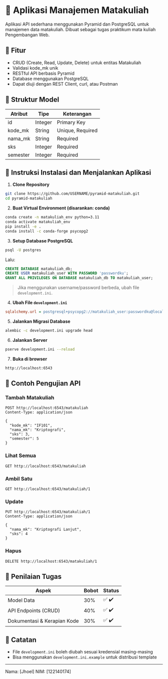 # 📘 Aplikasi Manajemen Matakuliah

Aplikasi API sederhana menggunakan Pyramid dan PostgreSQL untuk manajemen data matakuliah. Dibuat sebagai tugas praktikum mata kuliah Pengembangan Web.

## 📌 Fitur

* CRUD (Create, Read, Update, Delete) untuk entitas Matakuliah
* Validasi kode\_mk unik
* RESTful API berbasis Pyramid
* Database menggunakan PostgreSQL
* Dapat diuji dengan REST Client, curl, atau Postman

## 🧱 Struktur Model

| Atribut  | Tipe    | Keterangan       |
| -------- | ------- | ---------------- |
| id       | Integer | Primary Key      |
| kode\_mk | String  | Unique, Required |
| nama\_mk | String  | Required         |
| sks      | Integer | Required         |
| semester | Integer | Required         |

## 🚀 Instruksi Instalasi dan Menjalankan Aplikasi

1. **Clone Repository**

```bash
git clone https://github.com/USERNAME/pyramid-matakuliah.git
cd pyramid-matakuliah
```

2. **Buat Virtual Environment (disarankan: conda)**

```bash
conda create -n matakuliah_env python=3.11
conda activate matakuliah_env
pip install -e .
conda install -c conda-forge psycopg2
```

3. **Setup Database PostgreSQL**

```bash
psql -U postgres
```

Lalu:

```sql
CREATE DATABASE matakuliah_db;
CREATE USER matakuliah_user WITH PASSWORD 'passwordku';
GRANT ALL PRIVILEGES ON DATABASE matakuliah_db TO matakuliah_user;
```

> Jika menggunakan username/password berbeda, ubah file `development.ini`.

4. **Ubah File `development.ini`**

```ini
sqlalchemy.url = postgresql+psycopg2://matakuliah_user:passwordku@localhost:5432/matakuliah_db
```

5. **Jalankan Migrasi Database**

```bash
alembic -c development.ini upgrade head
```

6. **Jalankan Server**

```bash
pserve development.ini --reload
```

7. **Buka di browser**

```
http://localhost:6543
```

## 🥪 Contoh Pengujian API

### Tambah Matakuliah

```http
POST http://localhost:6543/matakuliah
Content-Type: application/json

{
  "kode_mk": "IF101",
  "nama_mk": "Kriptografi",
  "sks": 3,
  "semester": 5
}
```

### Lihat Semua

```http
GET http://localhost:6543/matakuliah
```

### Ambil Satu

```http
GET http://localhost:6543/matakuliah/1
```

### Update

```http
PUT http://localhost:6543/matakuliah/1
Content-Type: application/json

{
  "nama_mk": "Kriptografi Lanjut",
  "sks": 4
}
```

### Hapus

```http
DELETE http://localhost:6543/matakuliah/1
```

## 📝 Penilaian Tugas

| Aspek                       | Bobot | Status |
| --------------------------- | ----- | ------ |
| Model Data                  | 30%   | ✅ ✔️   |
| API Endpoints (CRUD)        | 40%   | ✅ ✔️   |
| Dokumentasi & Kerapian Kode | 30%   | ✅ ✔️   |

## 📌 Catatan

* File `development.ini` boleh diubah sesuai kredensial masing-masing
* Bisa menggunakan `development.ini.example` untuk distribusi template

---
Nama: \[Jhoel]
NIM: \[122140174]
